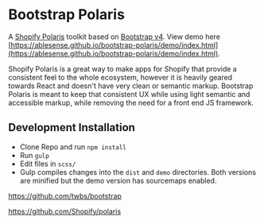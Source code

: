 # Bootstrap Polaris
A [Shopify Polaris](https://polaris.shopify.com/) toolkit based on [Bootstrap v4](http://getbootstrap.com/). View demo here [https://ablesense.github.io/bootstrap-polaris/demo/index.html](https://ablesense.github.io/bootstrap-polaris/demo/index.html).

Shopify Polaris is a great way to make apps for Shopify that provide a consistent feel to the whole ecosystem, however it is heavily geared towards React and doesn't have very clean or semantic markup. Bootstrap Polaris is meant to keep that consistent UX while using light semantic and accessible markup, while removing the need for a front end JS framework.

## Development Installation

- Clone Repo and run `npm install`
- Run `gulp`
- Edit files in `scss/`
- Gulp compiles changes into the `dist` and `demo` directories. Both versions are minified but the demo version has sourcemaps enabled.

https://github.com/twbs/bootstrap

https://github.com/Shopify/polaris